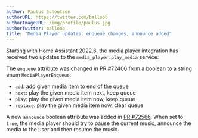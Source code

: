 ```yaml
---
author: Paulus Schoutsen
authorURL: https://twitter.com/balloob
authorImageURL: /img/profile/paulus.jpg
authorTwitter: balloob
title: "Media Player updates: enqueue changes, announce added"
---
```


Starting with Home Assistant 2022.6, the media player integration has received two updates to the `media_player.play_media` service:

The `enqueue` attribute was changed in [PR #72406](https://github.com/home-assistant/core/pull/72406) from a boolean to a string enum `MediaPlayerEnqueue`:

 - `add`: add given media item to end of the queue
 - `next`: play the given media item next, keep queue
 - `play`: play the given media item now, keep queue
 - `replace`: play the given media item now, clear queue

A new `announce` boolean attribute was added in [PR #72566](https://github.com/home-assistant/core/pull/72566). When set to `true`, the media player should try to pause the current music, announce the media to the user and then resume the music.
